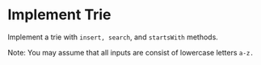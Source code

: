 # Implement Trie
Implement a trie with `insert, search`, and `startsWith` methods.

Note:
You may assume that all inputs are consist of lowercase letters `a-z.`

